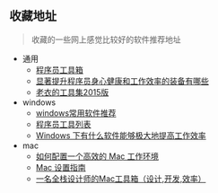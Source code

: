 ## 收藏地址

> 收藏的一些网上感觉比较好的软件推荐地址

* 通用
	* [程序员工具箱](http://tool.php100.com/)
	* [显著提升程序员身心健康和工作效率的装备有哪些](http://www.zhihu.com/question/23165812/answer/31203694?hmsr=toutiao.io&utm_medium=toutiao.io&utm_source=toutiao.io)
	* [老衣的工具集2015版](http://yimingzhi.net/2015/12/lao-yi-de-gong-ju-ji-2015-ban?hmsr=toutiao.io&utm_medium=toutiao.io&utm_source=toutiao.io)
* windows
	* [windows常用软件推荐](http://wsgzao.github.io/post/windows/#)
	* [程序员工具列表](http://blog.csdn.net/ekeuy/article/details/20225083)
	* [Windows 下有什么软件能够极大地提高工作效率](http://blog.jobbole.com/63130/)
* mac
	* [如何配置一个高效的 Mac 工作环境](http://blog.jobbole.com/63130/)
	* [Mac 设置指南](https://github.com/macdao/ocds-guide-to-setting-up-mac)
	* [一名全栈设计师的Mac工具箱（设计,开发,效率）](http://www.jianshu.com/p/c271c1b05308)
